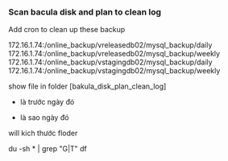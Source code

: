 ### Scan bacula disk and plan to clean log


Add cron to clean up these backup

 
172.16.1.74:/online_backup/vreleasedb02/mysql_backup/daily
172.16.1.74:/online_backup/vreleasedb02/mysql_backup/weekly
172.16.1.74:/online_backup/vstagingdb02/mysql_backup/daily
172.16.1.74:/online_backup/vstagingdb02/mysql_backup/weekly

show file in folder [bakula_disk_plan_clean_log]


+ là trước ngày đó
- là sao ngày đó



will kich thước floder

du -sh * | grep "G\|T"
df